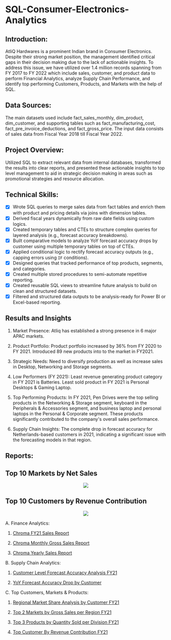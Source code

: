 # SQL-Consumer-Electronics-Analytics

## Introduction:
AtliQ Hardwares is a prominent Indian brand in Consumer Electronics. Despite their strong market position, the management identified critical gaps in their decision
making due to the lack of actionable insights. To address this issue, we have utilized over 1.4 million records spanning from FY 2017 to FY 2022 which include
sales, customer, and product data to perform Financial Analytics, analyze Supply Chain Performance, and identify top performing Customers, Products, and Markets
with the help of SQL.

## Data Sources:
The main datasets used include fact_sales_monthly, dim_product, dim_customer, and supporting tables such as fact_manufacturing_cost, fact_pre_invoice_deductions,
and fact_gross_price. The input data consists of sales data from Fiscal Year 2018 till Fiscal Year 2022.

## Project Overview:
Utilized SQL to extract relevant data from internal databases, transformed the results into clear reports, and presented these actionable insights to top level
management to aid in strategic decision making in areas such as promotional strategies and resource allocation.

## Technical Skills:
- [x] Wrote SQL queries to merge sales data from fact tables and enrich them with product and pricing details via joins with dimension tables.
- [x] Derived fiscal years dynamically from raw date fields using custom logics.
- [x] Created temporary tables and CTEs to structure complex queries for layered analysis (e.g., forecast accuracy breakdowns).
- [x] Built comparative models to analyze YoY forecast accuracy drops by customer using multiple temporary tables on top of CTEs.
- [x] Applied conditional logic to rectify forecast accuracy outputs (e.g., capping errors using `IF` conditions).
- [x] Designed queries that tracked performance of top products, segments, and categories.
- [x] Created multiple stored procedures to semi-automate repetitive reporting.
- [x] Created reusable SQL views to streamline future analysis to build on clean and structured datasets.
- [x] Filtered and structured data outputs to be analysis-ready for Power BI or Excel-based reporting.

## Results and Insights
1. Market Presence:
Atliq has established a strong presence in 6 major APAC markets.

2. Product Portfolio:
Product portfolio increased by 36% from FY 2020 to FY 2021.
Introduced 89 new products into to the market in FY2021.

3. Strategic Needs:
Need to diversify production as well as increase sales in Desktop, Networking and Storage segments.

4. Low Performers (FY 2021):
Least revenue generating product category in FY 2021 is Batteries.
Least sold product in FY 2021 is Personal Desktops & Gaming Laptop.

5. Top Performing Products:
In FY 2021, Pen Drives were the top selling products in the Networking & Storage segment, keyboard in the Peripherals & Accessories segment, and business laptop
and personal laptops in the Personal & Corporate segment. These products significantly contributed to the company's overall sales performance.

7. Supply Chain Insights:
The complete drop in forecast accuracy for Netherlands-based customers in 2021, indicating a significant issue with the forecasting models in that region.

## Reports:

## Top 10 Markets by Net Sales
<p align="center">
  <img src='https://github.com/SatyapriyaDasgupta/SQL-Consumer-Electronics
    Analytics/blob/c2167230c472761e2257dd553fc82ea4af630bd0/Top%20Customers%2C%20Markets%20%26%20Products/Top%2010%20Markets%20by%20Net%20Sales.png'>
</p>

## Top 10 Customers by Revenue Contribution
<p align="center">
  <img src='https://github.com/SatyapriyaDasgupta/SQL-Consumer-Electronics
    Analytics/blob/c2167230c472761e2257dd553fc82ea4af630bd0/Top%20Customers%2C%20Markets%20%26%20Products/Top%2010%20Customers%20by%20Revenue%20Contribution.png'>
</p>

A. Finance Analytics:
1. [Chroma FY21 Sales Report](https://github.com/SatyapriyaDasgupta/SQL-Consumer-Electronics-Analytics/blob/44072f808311f8fdb2e90d94c54cfe1a0235df41/Finance%20Analytics/Chroma%20FY21%20Sales%20Report.csv)

2. [Chroma Monthly Gross Sales Report](https://github.com/SatyapriyaDasgupta/SQL-Consumer-Electronics-Analytics/blob/44072f808311f8fdb2e90d94c54cfe1a0235df41/Finance%20Analytics/Chroma%20Monthly%20Gross%20Sales%20Report.csv)

3. [Chroma Yearly Sales Report](https://github.com/SatyapriyaDasgupta/SQL-Consumer-Electronics-Analytics/blob/44072f808311f8fdb2e90d94c54cfe1a0235df41/Finance%20Analytics/Chroma%20Yearly%20Sales%20Report.csv)

B. Supply Chain Analytics:
1. [Customer Level Forecast Accuracy Analysis FY21](https://github.com/SatyapriyaDasgupta/SQL-Consumer-Electronics-Analytics/blob/323fbd71526fcfb074ff5d92e7bf2e58da9be915/Supply%20Chain%20Analytics/Customer%20Level%20Forecast%20Accuracy%20Analysis%20FY21%20Report.csv)

2. [YoY Forecast Accuracy Drop by Customer](https://github.com/SatyapriyaDasgupta/SQL-Consumer-Electronics-Analytics/blob/323fbd71526fcfb074ff5d92e7bf2e58da9be915/Supply%20Chain%20Analytics/YoY%20Forecast%20Accuracy%20Drop%20by%20Customer%20Report.csv)

C. Top Customers, Markets & Products:
1. [Regional Market Share Analysis by Customer FY21](https://github.com/SatyapriyaDasgupta/SQL-Consumer-Electronics-Analytics/blob/323fbd71526fcfb074ff5d92e7bf2e58da9be915/Top%20Customers%2C%20Markets%20%26%20Products/Regional%20Market%20Share%20Analysis%20by%20Customer%20FY21%20Report.csv)

2. [Top 2 Markets by Gross Sales per Region FY21](https://github.com/SatyapriyaDasgupta/SQL-Consumer-Electronics-Analytics/blob/323fbd71526fcfb074ff5d92e7bf2e58da9be915/Top%20Customers%2C%20Markets%20%26%20Products/Top%202%20Markets%20by%20Gross%20Sales%20per%20Region%20FY21%20Report.csv)

3. [Top 3 Products by Quantity Sold per Division FY21](https://github.com/SatyapriyaDasgupta/SQL-Consumer-Electronics-Analytics/blob/323fbd71526fcfb074ff5d92e7bf2e58da9be915/Top%20Customers%2C%20Markets%20%26%20Products/Top%203%20Products%20by%20Quantity%20Sold%20per%20Division%20FY21%20Report.csv)

4. [Top Customer By Revenue Contribution FY21](https://github.com/SatyapriyaDasgupta/SQL-Consumer-Electronics-Analytics/blob/323fbd71526fcfb074ff5d92e7bf2e58da9be915/Top%20Customers%2C%20Markets%20%26%20Products/Top%20Customer%20By%20Revenue%20Contribution%20FY21%20Report.csv)
